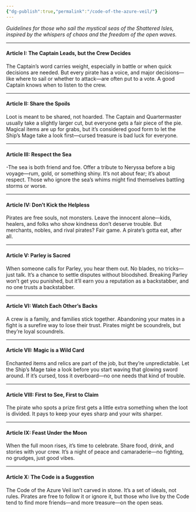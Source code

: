 ```yaml
---
{"dg-publish":true,"permalink":"/code-of-the-azure-veil/"}
---
```



_Guidelines for those who sail the mystical seas of the Shattered Isles, inspired by the whispers of chaos and the freedom of the open waves._

---

#### **Article I: The Captain Leads, but the Crew Decides**

The Captain’s word carries weight, especially in battle or when quick decisions are needed. But every pirate has a voice, and major decisions—like where to sail or whether to attack—are often put to a vote. A good Captain knows when to listen to the crew.

---

#### **Article II: Share the Spoils**

Loot is meant to be shared, not hoarded. The Captain and Quartermaster usually take a slightly larger cut, but everyone gets a fair piece of the pie. Magical items are up for grabs, but it’s considered good form to let the Ship’s Mage take a look first—cursed treasure is bad luck for everyone.

---

#### **Article III: Respect the Sea**

-The sea is both friend and foe. Offer a tribute to Neryssa before a big voyage—rum, gold, or something shiny. It’s not about fear; it’s about respect. Those who ignore the sea’s whims might find themselves battling storms or worse.

---

#### **Article IV: Don’t Kick the Helpless**

Pirates are free souls, not monsters. Leave the innocent alone—kids, healers, and folks who show kindness don’t deserve trouble. But merchants, nobles, and rival pirates? Fair game. A pirate’s gotta eat, after all.

---

#### **Article V: Parley is Sacred**

When someone calls for Parley, you hear them out. No blades, no tricks—just talk. It’s a chance to settle disputes without bloodshed. Breaking Parley won’t get you punished, but it’ll earn you a reputation as a backstabber, and no one trusts a backstabber.

---

#### **Article VI: Watch Each Other’s Backs**

A crew is a family, and families stick together. Abandoning your mates in a fight is a surefire way to lose their trust. Pirates might be scoundrels, but they’re loyal scoundrels.

---

#### **Article VII: Magic is a Wild Card**

Enchanted items and relics are part of the job, but they’re unpredictable. Let the Ship’s Mage take a look before you start waving that glowing sword around. If it’s cursed, toss it overboard—no one needs that kind of trouble.

---

#### **Article VIII: First to See, First to Claim**

The pirate who spots a prize first gets a little extra something when the loot is divided. It pays to keep your eyes sharp and your wits sharper.

---

#### **Article IX: Feast Under the Moon**

When the full moon rises, it’s time to celebrate. Share food, drink, and stories with your crew. It’s a night of peace and camaraderie—no fighting, no grudges, just good vibes.

---

#### **Article X: The Code is a Suggestion**

The Code of the Azure Veil isn’t carved in stone. It’s a set of ideals, not rules. Pirates are free to follow it or ignore it, but those who live by the Code tend to find more friends—and more treasure—on the open seas.

